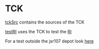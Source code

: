 # TCK

[tckSrc](https://github.com/jsr107/jsr107tck/tree/master/tckSrc) contains the sources of the TCK

[testRI](https://github.com/jsr107/jsr107tck/tree/master/testRI) uses the TCK to test the [RI](https://github.com/jsr107/RI)

For a test outside the jsr107 depot look [here](https://github.com/yannis666/AcmeCache/)